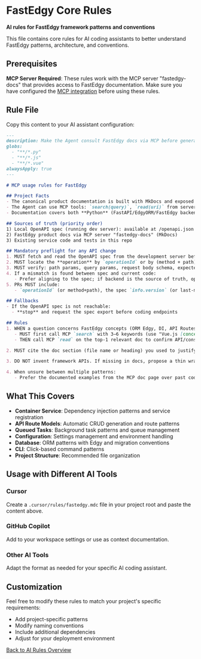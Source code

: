 # FastEdgy Core Rules

**AI rules for FastEdgy framework patterns and conventions**

This file contains core rules for AI coding assistants to better understand FastEdgy patterns, architecture, and conventions.

## Prerequisites

**MCP Server Required**: These rules work with the MCP server "fastedgy-docs" that provides access to FastEdgy documentation. Make sure you have configured the [MCP integration](../mcp.md) before using these rules.

## Rule File

Copy this content to your AI assistant configuration:

```markdown title="fastedgy.mdc"
---
description: Make the Agent consult FastEdgy docs via MCP before generating or changing code that depends on framework semantics
globs:
  - "**/*.py"
  - "**/*.js"
  - "**/*.vue"
alwaysApply: true
---

# MCP usage rules for FastEdgy

## Project Facts
- The canonical product documentation is built with MkDocs and exposed via an MCP server registered in this workspace
- The Agent can use MCP tools: `search(query)`, `read(uri)` from server "fastedgy-docs"
- Documentation covers both **Python** (FastAPI/EdgyORM/FastEdgy backend) and **JavaScript/Vue** (vue-fastedgy frontend) aspects

## Sources of truth (priority order)
1) Local OpenAPI spec (running dev server): available at /openapi.json endpoint
2) FastEdgy product docs via MCP server "fastedgy-docs" (MkDocs)
3) Existing service code and tests in this repo

## Mandatory preflight for any API change
1. MUST fetch and read the OpenAPI spec from the development server before adding/changing a request
2. MUST locate the **operation** by `operationId` or by (method + path)
3. MUST verify: path params, query params, request body schema, expected status codes, and response schema
4. If a mismatch is found between spec and current code:
   - Prefer aligning to the spec; if backend is the source of truth, open a TODO with the spec delta
5. PRs MUST include:
   - `operationId` (or method+path), the spec `info.version` (or last-modified), and links to the MkDocs page consulted via MCP

## Fallbacks
- If the OpenAPI spec is not reachable:
  - **stop** and request the spec export before coding endpoints

## Rules
1. WHEN a question concerns FastEdgy concepts (ORM Edgy, DI, API Routes Generator, Query Builder, Fields Selector, Metadata Generator, ORM Extensions, Database Migration, Queued Tasks, CLI, i18n, Multi Tenant, Email, Storage, Authentication, settings) OR vue-fastedgy features (fetcher, bus, composables):
   - MUST first call MCP `search` with 3–6 keywords (use "Vue.js [concept]" for vue-fastedgy features)
   - THEN call MCP `read` on the top-1 relevant doc to confirm API/constraints before coding

2. MUST cite the doc section (file name or heading) you used to justify decisions in the code comment or PR message

3. DO NOT invent framework APIs. If missing in docs, propose a thin wrapper with clear TODO and link to the doc gap

4. When unsure between multiple patterns:
   - Prefer the documented examples from the MCP doc page over past code in the repo
```

## What This Covers

- **Container Service**: Dependency injection patterns and service registration
- **API Route Models**: Automatic CRUD generation and route patterns
- **Queued Tasks**: Background task patterns and queue management
- **Configuration**: Settings management and environment handling
- **Database**: ORM patterns with Edgy and migration conventions
- **CLI**: Click-based command patterns
- **Project Structure**: Recommended file organization

## Usage with Different AI Tools

### Cursor
Create a `.cursor/rules/fastedgy.mdc` file in your project root and paste the content above.

### GitHub Copilot
Add to your workspace settings or use as context documentation.

### Other AI Tools
Adapt the format as needed for your specific AI coding assistant.

## Customization

Feel free to modify these rules to match your project's specific requirements:

- Add project-specific patterns
- Modify naming conventions
- Include additional dependencies
- Adjust for your deployment environment

[Back to AI Rules Overview](overview.md)
